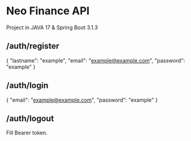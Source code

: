 # Neo Finance API

Project in JAVA 17 & Spring Boot 3.1.3

## /auth/register

{
    "lastname": "example",
    "email": "example@example.com",
    "password": "example"
}

## /auth/login

{
    "email": "example@example.com",
    "password": "example"
}

## /auth/logout

Fill Bearer token.






